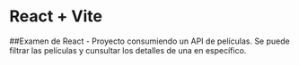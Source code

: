 # React + Vite

##Examen de React - Proyecto consumiendo un API de películas. Se puede filtrar las películas y cunsultar los detalles de una en específico.
